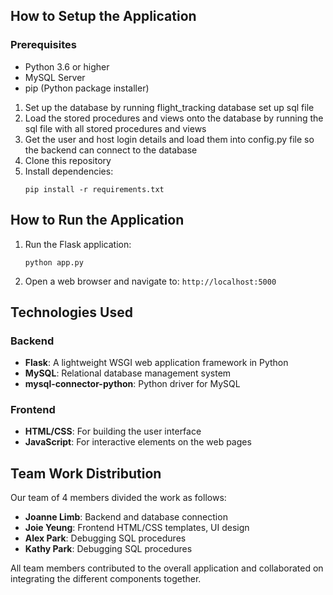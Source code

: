 ## How to Setup the Application

### Prerequisites
- Python 3.6 or higher
- MySQL Server
- pip (Python package installer)

1. Set up the database by running flight_tracking database set up sql file
2. Load the stored procedures and views onto the database by running the sql file with all stored procedures and views
3. Get the user and host login details and load them into config.py file so the backend can connect to the database
4. Clone this repository
5. Install dependencies:
   ```
   pip install -r requirements.txt
   ```

## How to Run the Application

1. Run the Flask application:
   ```
   python app.py
   ```
2. Open a web browser and navigate to: `http://localhost:5000`

## Technologies Used

### Backend
- **Flask**: A lightweight WSGI web application framework in Python
- **MySQL**: Relational database management system
- **mysql-connector-python**: Python driver for MySQL

### Frontend
- **HTML/CSS**: For building the user interface
- **JavaScript**: For interactive elements on the web pages


## Team Work Distribution

Our team of 4 members divided the work as follows:

- **Joanne Limb**: Backend and database connection
- **Joie Yeung**: Frontend HTML/CSS templates, UI design
- **Alex Park**: Debugging SQL procedures
- **Kathy Park**: Debugging SQL procedures

All team members contributed to the overall application and collaborated on integrating the different components together.
